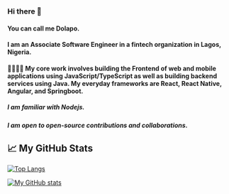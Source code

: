 ### Hi there 👋

#### You can call me Dolapo.

#### I am an Associate Software Engineer in a fintech organization in Lagos, Nigeria.

#### 🏋🏽‍♀️🎯 My core work involves building the Frontend of web and mobile applications using JavaScript/TypeScript as well as building backend services using Java. My everyday frameworks are React, React Native, Angular, and Springboot. 

##### I am familiar with Nodejs.

##### I am open to open-source contributions and collaborations.



## &#x1f4c8; My GitHub Stats

[![Top Langs](https://github-readme-stats.vercel.app/api/top-langs/?username=Adezayn&layout=compact&theme=synthwave)](https://github.com/anuraghazra/github-readme-stats)

[![My GitHub stats](https://github-readme-stats.vercel.app/api?username=Adezayn&count_private=true&theme=synthwave)](https://github.com/anuraghazra/github-readme-stats)
<!--
**Adezayn/Adezayn** is a ✨ _special_ ✨ repository because its `README.md` (this file) appears on your GitHub profile.

Here are some ideas to get you started:

- 🔭 I’m currently working on ...
- 🌱 I’m currently learning ...
- 👯 I’m looking to collaborate on ...
- 🤔 I’m looking for help with ...
- 💬 Ask me about ...
- 📫 How to reach me: ...
- 😄 Pronouns: ...
- ⚡ Fun fact: ...
-->
